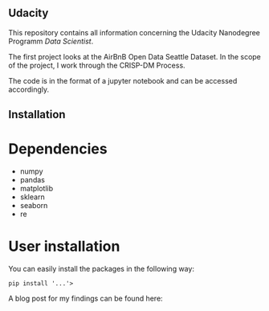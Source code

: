 ## Udacity

This repository contains all information concerning the Udacity Nanodegree Programm *Data Scientist*.

The first project looks at the AirBnB Open Data Seattle Dataset. In the scope of the project, I work through the CRISP-DM Process.

The code is in the format of a jupyter notebook and can be accessed accordingly. 

## Installation

# Dependencies

- numpy
- pandas
- matplotlib
- sklearn
- seaborn
- re

# User installation

You can easily install the packages in the following way:

```
pip install '...'>
```

A blog post for my findings can be found here:
